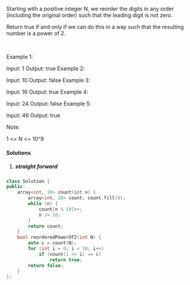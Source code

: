 Starting with a positive integer N, we reorder the digits in any order (including the original order) such that the leading digit is not zero.

Return true if and only if we can do this in a way such that the resulting number is a power of 2.

 

Example 1:

Input: 1
Output: true
Example 2:

Input: 10
Output: false
Example 3:

Input: 16
Output: true
Example 4:

Input: 24
Output: false
Example 5:

Input: 46
Output: true
 

Note:

1 <= N <= 10^9

#### Solutions

1. ##### straight forward

```c++
class Solution {
public:
    array<int, 10> count(int n) {
        array<int, 10> count; count.fill(0);
        while (n) {
            count[n % 10]++;
            n /= 10;
        }
        return count;
    }
    bool reorderedPowerOf2(int N) {
        auto c = count(N);
        for (int i = 0; i < 30; i++)
            if (count(1 << i) == c)
                return true;
        return false;
    }
};
```